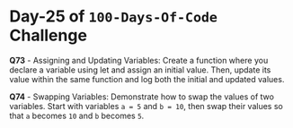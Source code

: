 # Day-25 of `100-Days-Of-Code` Challenge

**Q73** - Assigning and Updating Variables: Create a function where you declare a variable using let and assign an initial value. Then, update its value within the same function and log both the initial and updated values.


**Q74** - Swapping Variables: Demonstrate how to swap the values of two variables. Start with variables `a = 5` and `b = 10`, then swap their values so that `a` becomes `10` and `b` becomes `5`.


 

 

 
 
 


 